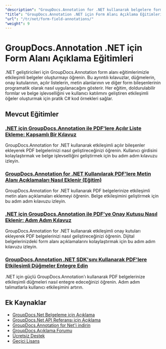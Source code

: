 ```yaml
---
"description": "GroupDocs.Annotation for .NET kullanarak belgelere form alanları ve etkileşimli bileşenler eklemeye yönelik adım adım eğitimler."
"title": "GroupDocs.Annotation .NET için Form Alanı Açıklama Eğitimleri"
"url": "/tr/net/form-field-annotations/"
"weight": 9
---
```


# GroupDocs.Annotation .NET için Form Alanı Açıklama Eğitimleri

.NET geliştiricileri için GroupDocs.Annotation form alanı eğitimlerimizle etkileşimli belgeler oluşturmayı öğrenin. Bu ayrıntılı kılavuzlar, düğmelerin, onay kutularının, açılır listelerin, metin alanlarının ve diğer form bileşenlerinin programatik olarak nasıl uygulanacağını gösterir. Her eğitim, doldurulabilir formlar ve belge işlevselliğini ve kullanıcı katılımını geliştiren etkileşimli öğeler oluşturmak için pratik C# kod örnekleri sağlar.

## Mevcut Eğitimler

### [.NET için GroupDocs.Annotation ile PDF'lere Açılır Liste Ekleme: Kapsamlı Bir Kılavuz](./add-dropdown-pdf-groupdocs-annotation-net/)
GroupDocs.Annotation for .NET kullanarak etkileşimli açılır bileşenler ekleyerek PDF belgelerinizi nasıl geliştireceğinizi öğrenin. Kullanıcı girdisini kolaylaştırmak ve belge işlevselliğini geliştirmek için bu adım adım kılavuzu izleyin.

### [GroupDocs.Annotation for .NET Kullanılarak PDF'lere Metin Alanı Açıklamaları Nasıl Eklenir (Eğitim)](./add-text-field-annotations-pdf-groupdocs-net/)
GroupDocs.Annotation for .NET kullanarak PDF belgelerinize etkileşimli metin alanı açıklamaları eklemeyi öğrenin. Belge etkileşimini geliştirmek için bu adım adım kılavuzu izleyin.

### [.NET için GroupDocs.Annotation ile PDF'ye Onay Kutusu Nasıl Eklenir: Adım Adım Kılavuz](./add-checkbox-pdf-groupdocs-annotation-net/)
GroupDocs.Annotation for .NET kullanarak etkileşimli onay kutuları ekleyerek PDF belgelerinizi nasıl geliştireceğinizi öğrenin. Dijital belgelerinizdeki form alanı açıklamalarını kolaylaştırmak için bu adım adım kılavuzu izleyin.

### [GroupDocs.Annotation .NET SDK'sını Kullanarak PDF'lere Etkileşimli Düğmeler Entegre Edin](./master-pdf-button-integration-groupdocs-annotation-net/)
.NET için güçlü GroupDocs.Annotation'ı kullanarak PDF belgelerinize etkileşimli düğmeleri nasıl entegre edeceğinizi öğrenin. Adım adım talimatlarla kullanıcı etkileşimini artırın.

## Ek Kaynaklar

- [GroupDocs.Net Belgeleme için Açıklama](https://docs.groupdocs.com/annotation/net/)
- [GroupDocs.Net API Referansı için Açıklama](https://reference.groupdocs.com/annotation/net/)
- [GroupDocs.Annotation for Net'i indirin](https://releases.groupdocs.com/annotation/net/)
- [GroupDocs.Açıklama Forumu](https://forum.groupdocs.com/c/annotation)
- [Ücretsiz Destek](https://forum.groupdocs.com/)
- [Geçici Lisans](https://purchase.groupdocs.com/temporary-license/)